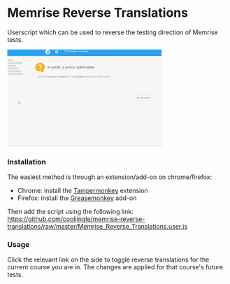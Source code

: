 # Memrise Reverse Translations

Userscript which can be used to reverse the testing direction of Memrise tests. 

<img alt="demu" src="images/demo.gif" width="70%" />

### Installation

The easiest method is through an extension/add-on on chrome/firefox:

- Chrome: install the [Tampermonkey](https://chrome.google.com/webstore/detail/dhdgffkkebhmkfjojejmpbldmpobfkfo) extension
- Firefox: install the [Greasemonkey](https://addons.mozilla.org/en-US/firefox/addon/greasemonkey/) add-on

Then add the script using the following link: https://github.com/cooljingle/memrise-reverse-translations/raw/master/Memrise_Reverse_Translations.user.js

### Usage
Click the relevant link on the side to toggle reverse translations for the current course you are in. The changes are applied for that course's future tests.
